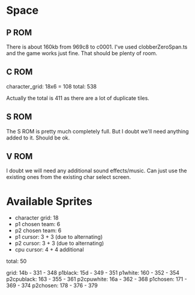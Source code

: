 # Space

## P ROM

There is about 160kb from 969c8 to c0001. I've used clobberZeroSpan.ts and the game works just fine. That should be plenty of room.

## C ROM

character_grid: 18x6 = 108
total: 538

Actually the total is 411 as there are a lot of duplicate tiles.

## S ROM

The S ROM is pretty much completely full. But I doubt we'll need anything added to it. Should be ok.

## V ROM

I doubt we will need any additional sound effects/music. Can just use the existing ones from the existing char select screen.

# Available Sprites

- character grid: 18
- p1 chosen team: 6
- p2 chosen team: 6
- p1 cursor: 3 + 3 (due to alternating)
- p2 cursor: 3 + 3 (due to alternating)
- cpu cursor: 4 + 4 additional

total: 50

grid: 14b - 331 - 348
p1black: 15d - 349 - 351
p1white: 160 - 352 - 354
p2cpublack: 163 - 355 - 361
p2cpuwhite: 16a - 362 - 368
p1chosen: 171 - 369 - 374
p2chosen: 178 - 376 - 379
